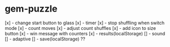 # gem-puzzle

[x] - change start button to glass
[x] - timer
[x] - stop shuffling when switch mode
[x] - count moves
[x] - adjust count shuffles
[x] - add icon to size button
[x] - win message with counters
[x] - results(localStorage)
[] - sound
[] - adaptive
[] - save(localStorage) ??
